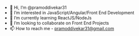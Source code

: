 - 👋 Hi, I’m @pramoddivekar31
- 👀 I’m interested in JavaScript/Angular/Front End Development
- 🌱 I’m currently learning ReactJS/NodeJs
- 💞️ I’m looking to collaborate on Front End Projects
- 📫 How to reach me - pramoddivekar31@gmail.com

<!---
pramoddivekar31/pramoddivekar31 is a ✨ special ✨ repository because its `README.md` (this file) appears on your GitHub profile.
You can click the Preview link to take a look at your changes.
--->
